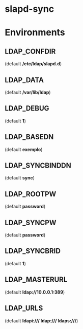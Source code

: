 # slapd-sync

# Environments

## LDAP_CONFDIR

(default **/etc/ldap/slapd.d**)

## LDAP_DATA

(default **/var/lib/ldap**)

## LDAP_DEBUG

(default **1**)

## LDAP_BASEDN

(default **exemplo**)

## LDAP_SYNCBINDDN

(default **sync**)

## LDAP_ROOTPW

(default **password**)

## LDAP_SYNCPW

(default **password**)

## LDAP_SYNCBRID

(default **1**)

## LDAP_MASTERURL

(default **ldap://10.0.0.1:389**)

## LDAP_URLS

(default **ldapi:/// ldap:/// ldaps:///**)
